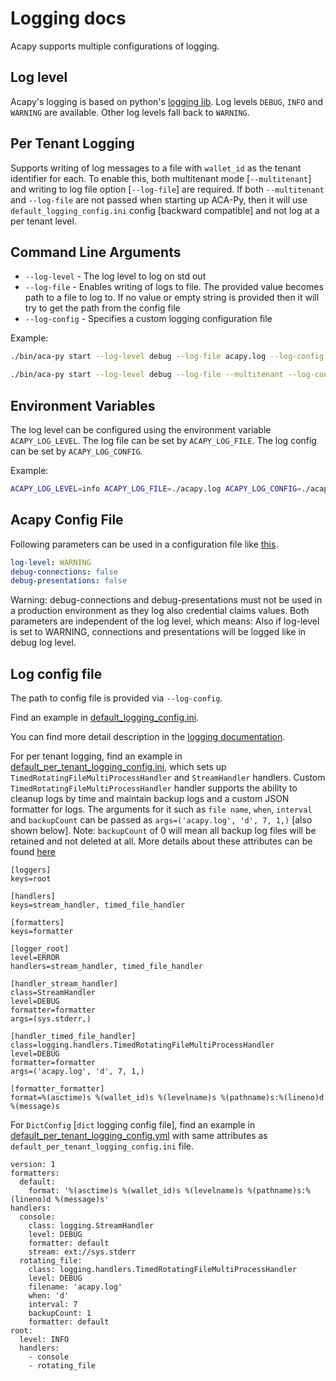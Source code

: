 # Logging docs

Acapy supports multiple configurations of logging.

## Log level

Acapy's logging is based on python's [logging lib](https://docs.python.org/3/howto/logging.html).
Log levels `DEBUG`, `INFO` and `WARNING` are available.
Other log levels fall back to `WARNING`.

## Per Tenant Logging

Supports writing of log messages to a file with `wallet_id` as the tenant identifier for each. To enable this, both multitenant mode [`--multitenant`] and writing to log file option [`--log-file`] are required. If both `--multitenant` and `--log-file` are not passed when starting up ACA-Py, then it will use `default_logging_config.ini` config [backward compatible] and not log at a per tenant level.

## Command Line Arguments

* `--log-level` - The log level to log on std out
* `--log-file` - Enables writing of logs to file. The provided value becomes path to a file to log to. If no value or empty string is provided then it will try to get the path from the config file
* `--log-config` - Specifies a custom logging configuration file

Example:

```sh
./bin/aca-py start --log-level debug --log-file acapy.log --log-config aries_cloudagent.config:default_per_tenant_logging_config.ini

./bin/aca-py start --log-level debug --log-file --multitenant --log-config ./aries_cloudagent/config/default_per_tenant_logging_config.yml
```

## Environment Variables

The log level can be configured using the environment variable `ACAPY_LOG_LEVEL`.
The log file can be set by `ACAPY_LOG_FILE`.
The log config can be set by `ACAPY_LOG_CONFIG`.

Example:

```sh
ACAPY_LOG_LEVEL=info ACAPY_LOG_FILE=./acapy.log ACAPY_LOG_CONFIG=./acapy_log.ini ./bin/aca-py start
```

## Acapy Config File

Following parameters can be used in a configuration file like [this](https://github.com/hyperledger/aries-cloudagent-python/tree/0.12.0rc0/demo/demo-args.yaml).

```yaml
log-level: WARNING
debug-connections: false
debug-presentations: false
```

Warning: debug-connections and debug-presentations must not be used in a production environment as they log also credential claims values.
Both parameters are independent of the log level, which means:
Also if log-level is set to WARNING, connections and presentations will be logged like in debug log level.

## Log config file

The path to config file is provided via `--log-config`.

Find an example in [default_logging_config.ini](https://github.com/hyperledger/aries-cloudagent-python/tree/0.12.0rc0/aries_cloudagent/config/default_logging_config.ini).

You can find more detail description in the [logging documentation](https://docs.python.org/3/howto/logging.html#configuring-logging).

For per tenant logging, find an example in [default_per_tenant_logging_config.ini](https://github.com/hyperledger/aries-cloudagent-python/tree/0.12.0rc0/aries_cloudagent/config/default_per_tenant_logging_config.ini), which sets up  `TimedRotatingFileMultiProcessHandler` and `StreamHandler` handlers. Custom `TimedRotatingFileMultiProcessHandler` handler supports the ability to cleanup logs by time and maintain backup logs and a custom JSON formatter for logs. The arguments for it such as `file name`, `when`, `interval` and `backupCount` can be passed as `args=('acapy.log', 'd', 7, 1,)` [also shown below]. Note: `backupCount` of 0 will mean all backup log files will be retained and not deleted at all. More details about these attributes can be found [here](https://docs.python.org/3/library/logging.handlers.html#timedrotatingfilehandler)

```
[loggers]
keys=root

[handlers]
keys=stream_handler, timed_file_handler

[formatters]
keys=formatter

[logger_root]
level=ERROR
handlers=stream_handler, timed_file_handler

[handler_stream_handler]
class=StreamHandler
level=DEBUG
formatter=formatter
args=(sys.stderr,)

[handler_timed_file_handler]
class=logging.handlers.TimedRotatingFileMultiProcessHandler
level=DEBUG
formatter=formatter
args=('acapy.log', 'd', 7, 1,)

[formatter_formatter]
format=%(asctime)s %(wallet_id)s %(levelname)s %(pathname)s:%(lineno)d %(message)s
```

For `DictConfig` [`dict` logging config file], find an example in [default_per_tenant_logging_config.yml](https://github.com/hyperledger/aries-cloudagent-python/tree/0.12.0rc0/aries_cloudagent/config/default_per_tenant_logging_config.yml) with same attributes as `default_per_tenant_logging_config.ini` file.

```
version: 1
formatters:
  default:
    format: '%(asctime)s %(wallet_id)s %(levelname)s %(pathname)s:%(lineno)d %(message)s'
handlers:
  console:
    class: logging.StreamHandler
    level: DEBUG
    formatter: default
    stream: ext://sys.stderr
  rotating_file:
    class: logging.handlers.TimedRotatingFileMultiProcessHandler
    level: DEBUG
    filename: 'acapy.log'
    when: 'd'
    interval: 7
    backupCount: 1
    formatter: default
root:
  level: INFO
  handlers:
    - console
    - rotating_file
```
